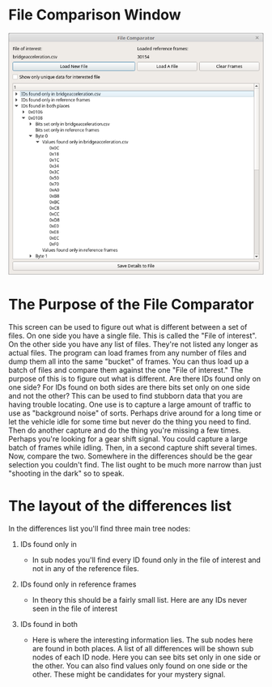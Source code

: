 File Comparison Window
========================

![File Comparison Window](./images/FileComparator.png)

The Purpose of the File Comparator
==================================

This screen can be used to figure out what is different between a set of files. On one side you have a single file. This is called the "File of interest". On the other side you have any list of files. They're not listed any longer as actual files. The program can load frames from any number of files and dump them all into the same "bucket" of frames. You can thus load up a batch of files and compare them against the one "File of interest." The purpose of this is to figure out what is different. Are there IDs found only on one side? For IDs found on both sides are there bits set only on one side and not the other? This can be used to find stubborn data that you are having trouble locating. One use is to capture a large amount of traffic to use as "background noise" of sorts. Perhaps drive around for a long time or let the vehicle idle for some time but never do the thing you need to find. Then do another capture and do the thing you're missing a few times. Perhaps you're looking for a gear shift signal. You could capture a large batch of frames while idling. Then, in a second capture shift several times. Now, compare the two. Somewhere in the differences should be the gear selection you couldn't find. The list ought to be much more narrow than just "shooting in the dark" so to speak.

The layout of the differences list
==================================

In the differences list you'll find three main tree nodes:

1. IDs found only in <file of interest>

    * In sub nodes you'll find every ID found only in the file of interest and not in any of the reference files.

2. IDs found only in reference frames

    * In theory this should be a fairly small list. Here are any IDs never seen in the file of interest

3. IDs found in both

    * Here is where the interesting information lies. The sub nodes here are found in both places. A list of all differences will be shown sub nodes of each ID node. Here you can see bits set only in one side or the other. You can also find values only found on one side or the other. These might be candidates for your mystery signal.


